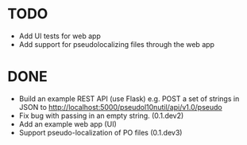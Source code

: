 # TODO

- Add UI tests for web app
- Add support for pseudolocalizing files through the web app

# DONE

- Build an example REST API (use Flask) e.g. POST a set of strings in
  JSON to <http://localhost:5000/pseudol10nutil/api/v1.0/pseudo>
- Fix bug with passing in an empty string. (0.1.dev2)
- Add an example web app (UI)
- Support pseudo-localization of PO files (0.1.dev3)
